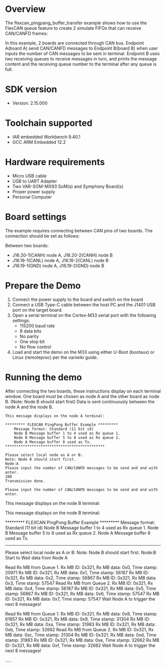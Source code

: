 Overview
========
The flexcan_pingpang_buffer_transfer example shows how to use the FlexCAN queue feature to create
2 simulate FIFOs that can receive CAN/CANFD frames:

In this example, 2 boards are connected through CAN bus. Endpoint A(board A) send CAN/CANFD messages to
Endpoint B(board B) when user inputs the number of CAN messages to be sent in terminal. Endpoint B uses
two receiving queues to receive messages in turn, and prints the message content and the receiving queue
number to the terminal after any queue is full.

SDK version
===========
- Version: 2.15.000

Toolchain supported
===================
- IAR embedded Workbench  9.40.1
- GCC ARM Embedded  12.2

Hardware requirements
=====================
- Micro USB cable
- USB to UART Adapter
- Two VAR-SOM-MX93 SoM(s) and Symphony Board(s)
- Proper power supply
- Personal Computer

Board settings
==============
The example requires connecting between CAN pins of two boards.
The connection should be set as follows:

Between two boards:
- J16.20-1(CANH) node A, J16.20-2(CANH) node B
- J16.18-1(CANL) node A, J16.18-2(CANL) node B
- J16.19-1(GND) node A, J16.19-2(GND) node B


Prepare the Demo
================
1.  Connect the power supply to the board and switch on the board
2.  Connect a USB Type-C cable between the host PC and the J1401 USB port on the target board.
3.  Open a serial terminal on the Cortex-M33 serial port with the following settings:
    - 115200 baud rate
    - 8 data bits
    - No parity
    - One stop bit
    - No flow control
4.  Load and start the demo on the M33 using either U-Boot (bootaux) or Linux (remoteproc) per the variwiki guide.

Running the demo
================
After connecting the two boards, these instructions display on each terminal window.
One board must be chosen as node A and the other board as node B. (Note: Node B should start first)
Data is sent continuously between the node A and the node B.

~~~~~~~~~~~~~~~~~~~~~
This message displays on the node A terminal:

********* FLEXCAN PingPong Buffer Example *********
    Message format: Standard (11 bit id)
    Node B Message buffer 1 to 4 used as Rx queue 1.
    Node B Message buffer 5 to 8 used as Rx queue 2.
    Node A Message buffer 8 used as Tx.
*********************************************

Please select local node as A or B:
Note: Node B should start first.
Node:A
Please input the number of CAN/CANFD messages to be send and end with enter.
100
Transmission done.

Please input the number of CAN/CANFD messages to be send and end with enter.
~~~~~~~~~~~~~~~~~~~~~

This message displays on the node B terminal:

This message displays on the node B terminal:

********* FLEXCAN PingPong Buffer Example *********
    Message format: Standard (11 bit id)
    Node B Message buffer 1 to 4 used as Rx queue 1.
    Node B Message buffer 5 to 8 used as Rx queue 2.
    Node A Message buffer 8 used as Tx.
*********************************************

Please select local node as A or B:
Note: Node B should start first.
Node:B
Start to Wait data from Node A

Read Rx MB from Queue 1.
Rx MB ID: 0x321, Rx MB data: 0x0, Time stamp: 20971
Rx MB ID: 0x321, Rx MB data: 0x1, Time stamp: 56187
Rx MB ID: 0x321, Rx MB data: 0x2, Time stamp: 56867
Rx MB ID: 0x321, Rx MB data: 0x3, Time stamp: 57547
Read Rx MB from Queue 2.
Rx MB ID: 0x321, Rx MB data: 0x4, Time stamp: 56187
Rx MB ID: 0x321, Rx MB data: 0x5, Time stamp: 56867
Rx MB ID: 0x321, Rx MB data: 0x6, Time stamp: 57547
Rx MB ID: 0x321, Rx MB data: 0x7, Time stamp: 57547
Wait Node A to trigger the next 8 messages!

Read Rx MB from Queue 1.
Rx MB ID: 0x321, Rx MB data: 0x8, Time stamp: 61657
Rx MB ID: 0x321, Rx MB data: 0x9, Time stamp: 31304
Rx MB ID: 0x321, Rx MB data: 0xa, Time stamp: 31983
Rx MB ID: 0x321, Rx MB data: 0xb, Time stamp: 32662
Read Rx MB from Queue 2.
Rx MB ID: 0x321, Rx MB data: 0xc, Time stamp: 31304
Rx MB ID: 0x321, Rx MB data: 0xd, Time stamp: 31983
Rx MB ID: 0x321, Rx MB data: 0xe, Time stamp: 32662
Rx MB ID: 0x321, Rx MB data: 0xf, Time stamp: 32662
Wait Node A to trigger the next 8 messages!

.....
~~~~~~~~~~~~~~~~~~~~~
